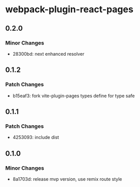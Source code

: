 # webpack-plugin-react-pages

## 0.2.0

### Minor Changes

- 28300bd: next enhanced resolver

## 0.1.2

### Patch Changes

- b15eaf3: fork vite-plugin-pages types define for type safe

## 0.1.1

### Patch Changes

- 4253093: include dist

## 0.1.0

### Minor Changes

- 8a1703d: release mvp version, use remix route style
